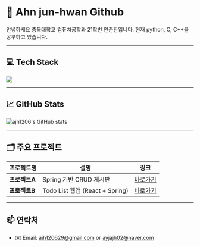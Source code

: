 # 👋 Ahn jun-hwan Github

안녕하세요 충북대학교 컴퓨처공학과 21학번 안준환입니다.
현재 python, C, C++을 공부하고 있습니다.

---

## 💻 Tech Stack

<div>
  
  <img src="https://img.shields.io/badge/Git-F05032?style=for-the-badge&logo=git&logoColor=white"/>
</div>

---

## 📈 GitHub Stats

![ajh1206's GitHub stats](https://github-readme-stats.vercel.app/api?username=ajh1206&show_icons=true&theme=tokyonight)

---

## 🗂 주요 프로젝트

| 프로젝트명 | 설명 | 링크 |
|------------|------|------|
| **프로젝트A** | Spring 기반 CRUD 게시판 | [바로가기](https://github.com/ajh1206/project-a) |
| **프로젝트B** | Todo List 웹앱 (React + Spring) | [바로가기](https://github.com/ajh1206/project-b) |

---

## 📫 연락처

- ✉️ Email: ajh120629@gmail.com or ayjajh02@naver.com  
